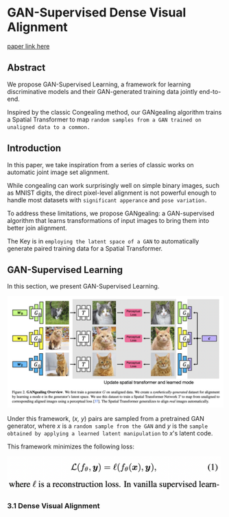 
# GAN-Supervised Dense Visual Alignment

[paper link here](https://arxiv.org/pdf/2112.05143.pdf)

## Abstract

We propose GAN-Supervised Learning, a framework for learning discriminative models and their GAN-generated training
data jointly end-to-end.

Inspired by the classic Congealing method, our GANgealing algorithm trains a Spatial Transformer
to map `random samples from a GAN trained on unaligned data to a common.`

## Introduction

In this paper, we take inspiration from a series of classic works on automatic joint image set alignment.

While congealing can work surprisingly well on simple binary images, such as MNIST digits, the direct pixel-level alignment
is not powerful enough to handle most datasets with `significant apperance` and `pose variation.`

To address these limitations, we propose GANgealing:
a GAN-supervised algorithm that learns transformations of input images to bring them into better join alignment.

The Key is in `employing the latent space of a GAN` to automatically generate paired training data for a Spatial Transformer.

## GAN-Supervised Learning

In this section, we present GAN-Supervised Learning.

<img src="https://github.com/0nandon/2022_CVLAB_WINTER_STUDY/blob/main/photo/GANgearing_2.png" width=700>

Under this framework, (*x, y*) pairs are sampled from a pretrained GAN generator, where *x* is a `random sample
from the GAN` and *y* is the `sample obtained by applying a learned latent manipulation` to *x*'s latent code.

This framework minimizes the following loss:

<img src="https://github.com/0nandon/2022_CVLAB_WINTER_STUDY/blob/main/photo/%20GANgearing_1.png" width=500>

### 3.1 Dense Visual Alignment


